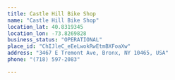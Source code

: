 ```yaml
---
title: Castle Hill Bike Shop
name: "Castle Hill Bike Shop"
location_lat: 40.8319345
location_lon: -73.8269828
business_status: "OPERATIONAL"
place_id: "ChIJleC_eEeLwokRwEtmBXFoaXw"
address: "3467 E Tremont Ave, Bronx, NY 10465, USA"
phone: "(718) 597-2083"

---
```

